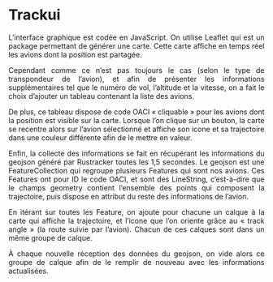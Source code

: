 # Trackui

<p style="text-align:justify;">L’interface graphique est codée en JavaScript. On utilise Leaflet qui est un package permettant de générer une carte. Cette carte affiche en temps réel les avions dont la position est partagée.</p>

<p style="text-align:justify;">Cependant comme ce n’est pas toujours le cas (selon le type de transpondeur de l’avion), et afin de présenter les informations supplémentaires tel que le numéro de vol, l’altitude et la vitesse, on a fait le choix d’ajouter un tableau contenant la liste des avions.</p>

<p style="text-align:justify;">De plus, ce tableau dispose de code OACI « cliquable » pour les avions dont la position est visible sur la carte. Lorsque l’on clique sur un bouton, la carte se recentre alors sur l’avion sélectionné et affiche son icone et sa trajectoire dans une couleur différente afin de le mettre en valeur.</p>

<p style="text-align:justify;">Enfin, la collecte des informations se fait en récupérant les informations du geojson généré par Rustracker toutes les 1,5 secondes. Le geojson est une FeatureCollection qui regroupe plusieurs Features qui sont nos avions. Ces Features ont pour ID le code OACI, et sont des LineString, c’est-à-dire que le champs geometry contient l’ensemble des points qui composent la trajectoire, puis dispose en attribut du reste des informations de l’avion.</p>

<p style="text-align:justify;">En itérant sur toutes les Feature, on ajoute pour chacune un calque à la carte qui affiche la trajectoire, et l’icone que l’on oriente grâce au « track angle » (la route suivie par l’avion). Chacun de ces calques sont dans un même groupe de calque.</p>
<p style="text-align:justify;">
À chaque nouvelle réception des données du geojson, on vide alors ce groupe de calque afin de le remplir de nouveau avec les informations actualisées.</p>